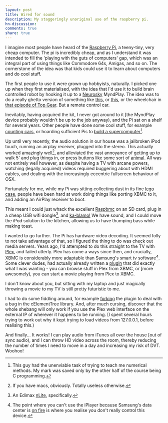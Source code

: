 ```yaml
---
layout: post
title: Wired for sound
description: My staggeringly unoriginal use of the raspberry pi.
hn-discussion:
comments: true
share: true
---
```


I imagine most people have heard of the [Raspberry Pi](http://www.raspberrypi.org/), a teeny-tiny, very cheap computer. The pi is incredibly cheap, and as I understand it was intended to fill the 'playing with the guts of computers' gap, which was an integral part of using things like Commodore 64s, Amigas, and so on. The cornerstone of the idea was that kids could use it to learn about computers and do cool stuff.

The first people to use it were grown up hobbyists, naturally. I picked one up when they first materialised, with the idea that I'd use it to build brain controlled robot by hooking it up to a [Neurosky](http://neurosky.com/) MyndPlay. The idea was to do a really ghetto version of something like [this](http://www.youtube.com/watch?v=HR0NBHJWdAU), or [this](http://www.theguardian.com/science/video/2012/may/16/mind-controlled-robotic-arm-video), or the wheelchair in [that episode of Top Gear](http://www.youtube.com/watch?v=Cga0xqSHbDs). But a remote control car.

Inevitably, having acquired the kit, I never got around to it [the MyndPlay device probably wouldn't be up to the job anyway), and the Pi sat on a shelf for several years. Other people have done some cool stuff, for example [counting cars](http://smalltown2k.wordpress.com/2014/01/03/building-a-visual-traffic-counter/), or hoarding sufficient Pis to [build a supercomputer](http://www.southampton.ac.uk/~sjc/raspberrypi/)[^1].

Up until very recently, the audio solution in our house was a jailbroken iPod touch, running an airplay receiver, plugged into the stereo. This actually worked amazingly well[^2], and alleviated the vast annoyance of getting up to walk 5' and plug things in, or press buttons like some sort of [animal](http://www.youtube.com/watch?v=SOJJf_zoPDs#t=153). All was not entirely well however, as despite having a TV with arcane powers, watching (legally acquired) videos required buggering about with HDMI cables, and dealing with the increasingly eccentric fullscreen behaviour of OSX.

Fortunately for me, while my Pi was sitting collecting dust in its fine [lego case](http://www.raspberrypi.org/wp-content/uploads/2012/07/raspberry-pi-lego-case-4_1_1.png), people have been hard at work doing things like porting XBMC to it, and adding an AirPlay receiver to boot.

This meant I could just whack the excellent [Raspbmc](http://www.raspbmc.com/) on an SD card, plug in a cheap USB wifi dongle[^3], and [ka-blamo!](http://www.youtube.com/watch?v=qn7duAZjP8w) We have sound, and I could move the iPod solution to the kitchen, allowing us to have thumping bass while making toast.

I wanted to go further. The Pi has hardware video decoding. It seemed folly to not take advantage of that, so I figured the thing to do was check out media servers. Years ago, I'd attempted to do this straight to the TV with [Plex](https://plex.tv/), and failed utterly. Plex has come a ways since then, and crucially, XBMC is considerably more adaptable than Samsung's smart tv software[^4]. Some clever dudes, had actually already written a [plugin](https://github.com/hippojay/plugin.video.plexbmc) that did exactly what I was wanting - you can browse stuff in Plex from XBMC, or [more awesomely), you can start a movie playing from Plex to XBMC.

I don't know about you, but sitting with my laptop and just magically throwing a movie to my TV is still pretty futuristic to me.

I had to do some fiddling around, for example [forking](https://github.com/greenape/plugin.video.plexbmc) the plugin to deal with a bug in the cElementTree library. And, after much cursing, discover that the whole shebang will only work if you use the Plex web interface on the external IP of wherever it happens to be running. [I spent several hours trying to work out why it kept trying to load videos from 127.0.0.1, before realising this.)

And finally... It works! I can play audio from iTunes all over the house [out of sync audio), and I can throw HD video across the room, thereby reducing the number of times I need to move in a day and increasing my risk of DVT. Woohoo!

[^1]: This guy had the unenviable task of trying to teach me numerical methods. My mark was saved only by the other half of the course being C programming.
[^2]: If you have macs, obviously. Totally useless otherwise.
[^3]: An Edimax [nLite](http://www.edimax.com/edimax/merchandise/merchandise_detail/data/edimax/global/wireless_adapters_n150/ew-7711uan), specifically.
[^4]: The point where you can't use the iPlayer because Samsung's data center is [on fire](http://www.engadget.com/2014/04/20/samsung-com-outage-sds-fire/) is where you realise you don't really control this device.